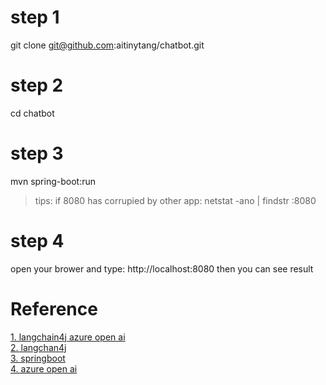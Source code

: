 # step 1
git clone git@github.com:aitinytang/chatbot.git

# step 2
cd chatbot

# step 3
mvn spring-boot:run
> tips: if 8080 has corrupied by other app:
> netstat -ano | findstr :8080

# step 4
open your brower and type: http://localhost:8080
then you can see result

# Reference
[1. langchain4j azure open ai](https://docs.langchain4j.dev/integrations/language-models/azure-open-ai/) <br>
[2. langchan4j](https://github.com/langchain4j/langchain4j) <br>
[3. springboot](https://spring.io/quickstart) <br>
[4. azure open ai](https://learn.microsoft.com/en-us/azure/ai-services/openai/) <br>
